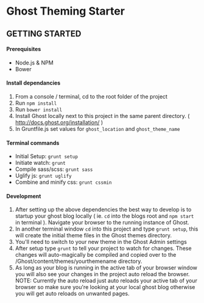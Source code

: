 # Ghost Theming Starter

## GETTING STARTED

#### Prerequisites

* Node.js & NPM
* Bower

#### Install dependancies

1. From a console / terminal, cd to the root folder of the project
2. Run `npm install`
3. Run `bower install`
4. Install Ghost locally next to this project in the same parent directory. ( http://docs.ghost.org/installation/ )
5. In Gruntfile.js set values for `ghost_location` and `ghost_theme_name` 


#### Terminal commands

* Initial Setup: `grunt setup`
* Initiate watch: `grunt`
* Compile sass/scss: `grunt sass`
* Uglify js: `grunt uglify`
* Combine and minify css: `grunt cssmin`


#### Development
1. After setting up the above dependencies the best way to develop is to startup your ghost blog locally ( ie. `cd` into the blogs root and `npm start` in terminal ). Navigate your browser to the running instance of Ghost.
2. In another terminal window `cd` into this project and type `grunt setup`, this will create the initial theme files in the Ghost themes directory.
3. You'll need to switch to your new theme in the Ghost Admin settings
4. After setup type `grunt` to tell your project to watch for changes. These changes will auto-magically be compiled and copied over to the /Ghost/content/themes/yourthemename directory.
5. As long as your blog is running in the active tab of your browser window you will also see your changes in the project auto reload the browser. NOTE: Currently the auto reload just auto reloads your active tab of your browser so make sure you're looking at your local ghost blog otherwise you will get auto reloads on unwanted pages.
